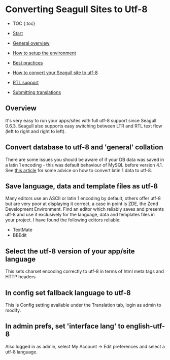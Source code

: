 <!-- Name: Howto/Internationalisation/ConvertingSeagullSitesToUtf8 -->
<!-- Version: 9 -->
<!-- Last-Modified: 2009/03/04 10:53:12 -->
<!-- Author: demian -->

# Converting Seagull Sites to Utf-8
* TOC
{:toc}

 * [Start][1]
 * [General overview][2]
 * [How to setup the environment][3]
 * [Best practices][4]
 * [How to convert your Seagull site to utf-8][5]
 * [RTL support][6]
 * [Submitting translations][7]

## Overview
It's very easy to run your apps/sites with full utf-8 support since Seagull 0.6.3.  Seagull also supports easy switching between LTR and RTL text flow (left to right and right to left).

## Convert database to utf-8 and 'general' collation
There are some issues you should be aware of if your DB data was saved in a latin 1 encoding - this was default behaviour of MySQL before version 4.1.  See [this article][8] for some advice on how to convert latin 1 data to utf-8.

## Save language, data and template files as utf-8
Many editors use an ASCII or latin 1 encoding by default, others offer utf-8 but are very poor at displaying it correct, a case in point is ZDE, the Zend Development Environment.  Find an editor which reliably saves and presents utf-8 and use it exclusively for the language, data and templates files in your project.  I have found the following editors reliable:
 * TextMate
 * BBEdit

## Select the utf-8 version of your app/site language
This sets charset encoding correctly to utf-8 in terms of html meta tags and HTTP headers

## In config set fallback language to utf-8
This is Config setting available under the Translation tab, login as admin to modify.

## In admin prefs, set 'interface lang' to english-utf-8
Also logged in as admin, select My Account -\> Edit preferences and select a utf-8 language.

[1]:	/Howto/Internationalisation.html
[2]:	/Howto/Internationalisation/General.html
[3]:	/Howto/Internationalisation/TechSetup.html
[4]:	/Howto/Internationalisation/TranslationBestPractices.html
[5]:	/Howto/Internationalisation/ConvertingSeagullSitesToUtf8.html
[6]:	/Howto/Internationalisation/HebrewAndRtlLanguages.html
[7]:	/Howto/Internationalisation/SubmittingTranslations.html
[8]:	http://codex.wordpress.org/Converting_Database_Character_Sets